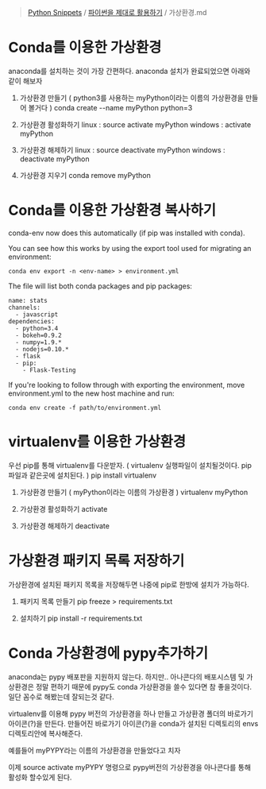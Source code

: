 > [Python Snippets](../README.md) / [파이썬을 제대로 활용하기](README.md) / 가상환경.md
# Conda를 이용한 가상환경

anaconda를 설치하는 것이 가장 간편하다. anaconda 설치가 완료되었으면 아래와 같이 해보자

1. 가상환경 만들기 ( python3를 사용하는 myPython이라는 이름의 가상환경을 만들어 볼거다 )
conda create --name myPython python=3

2. 가상환경 활성화하기
linux : source activate myPython
windows : activate myPython

3. 가상환경 해제하기
linux : source deactivate myPython
windows : deactivate myPython

4. 가상환경 지우기
conda remove myPython


# Conda를 이용한 가상환경 복사하기

conda-env now does this automatically (if pip was installed with conda).

You can see how this works by using the export tool used for migrating an environment:

`conda env export -n <env-name> > environment.yml`

The file will list both conda packages and pip packages:

    name: stats
    channels:
      - javascript
    dependencies:
      - python=3.4
      - bokeh=0.9.2
      - numpy=1.9.*
      - nodejs=0.10.*
      - flask
      - pip:
        - Flask-Testing
If you're looking to follow through with exporting the environment, move environment.yml to the new host machine and run:

`conda env create -f path/to/environment.yml`


# virtualenv를 이용한 가상환경 

우선 pip를 통해 virtualenv를 다운받자.
( virtualenv 실행파일이 설치될것이다. pip 파일과 같은곳에 설치된다. )
pip install virtualenv

1. 가상환경 만들기 ( myPython이라는 이름의 가상환경 )
virtualenv myPython 

2. 가상환경 활성화하기
activate

3. 가상환경 해제하기
deactivate


# 가상환경 패키지 목록 저장하기

가상환경에 설치된 패키지 목록을 저장해두면 나중에 pip로 한방에 설치가 가능하다.

1. 패키지 목록 만들기
pip freeze > requirements.txt

2. 설치하기
pip install -r requirements.txt


# Conda 가상환경에 pypy추가하기

anaconda는 pypy 배포판을 지원하지 않는다. 하지만.. 아나콘다의 배포시스템 및 가상환경은 정말 편하기 때문에 pypy도 conda 가상환경을 쓸수 있다면 참 좋을것이다. 일단 꼼수로 해봤는데 잘되는것 같다.

virtualenv를 이용해 pypy 버전의 가상환경을 하나 만들고 가상환경 폴더의 바로가기 아이콘(?)을  만든다. 만들어진 바로가기 아이콘(?)을 conda가 설치된 디렉토리의 envs 디렉토리안에  복사해준다.

예를들어 myPYPY라는 이름의 가상환경을 만들었다고 치자

이제 source activate myPYPY 명령으로 pypy버전의 가상환경을 아나콘다를 통해 활성화 할수있게 된다.
